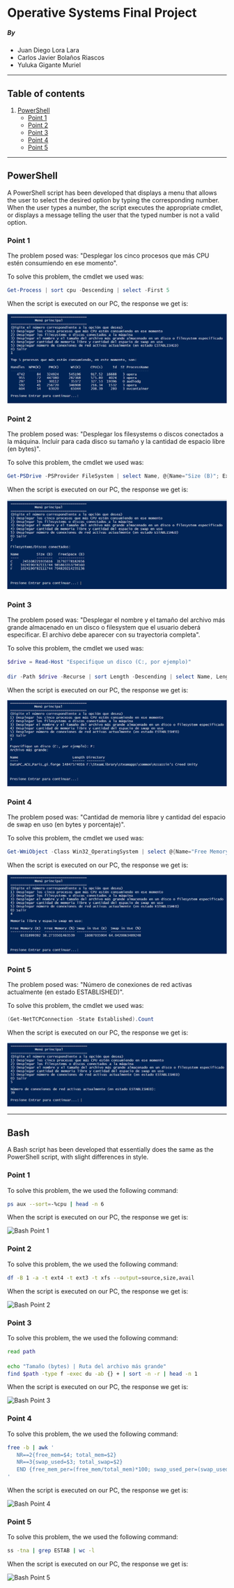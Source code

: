 # Operative Systems Final Project

##### By

- Juan Diego Lora Lara
- Carlos Javier Bolaños Riascos
- Yuluka Gigante Muriel

---

## Table of contents

1. [PowerShell](#powershell)
   - [Point 1](#point-1)
   - [Point 2](#point-2)
   - [Point 3](#point-3)
   - [Point 4](#point-4)
   - [Point 5](#point-5)

---

## PowerShell

A PowerShell script has been developed that displays a menu that allows the user to select the desired option by typing the corresponding number. When the user types a number, the script executes the appropriate cmdlet, or displays a message telling the user that the typed number is not a valid option.

### Point 1

The problem posed was: "Desplegar los cinco procesos que más CPU estén consumiendo en ese momento".

To solve this problem, the cmdlet we used was:

```powershell
Get-Process | sort cpu -Descending | select -First 5
```

When the script is executed on our PC, the response we get is:

![PowerShell Point 1](docs/point1_powershell.png)

### Point 2

The problem posed was: "Desplegar los filesystems o discos conectados a la máquina. Incluir para cada disco su tamaño y la cantidad de espacio libre (en bytes)".

To solve this problem, the cmdlet we used was:

```powershell
Get-PSDrive -PSProvider FileSystem | select Name, @{Name="Size (B)"; Expression={($_.Used + $_.Free)*1KB}}, @{Name="FreeSpace (B)"; Expression={($_.Free)*1KB}} | ft
```

When the script is executed on our PC, the response we get is:

![PowerShell Point 2](docs/point2_powershell.png)

### Point 3

The problem posed was: "Desplegar el nombre y el tamaño del archivo más grande almacenado en un disco o filesystem que el usuario deberá especificar. El archivo debe aparecer con su trayectoria completa".

To solve this problem, the cmdlet we used was:

```powershell
$drive = Read-Host "Especifique un disco (C:, por ejemplo)"

dir -Path $drive -Recurse | sort Length -Descending | select Name, Length, Directory -First 1 | ft
```

When the script is executed on our PC, the response we get is:

![PowerShell Point 3](docs/point3_powershell.png)

### Point 4

The problem posed was: "Cantidad de memoria libre y cantidad del espacio de swap en uso (en bytes y porcentaje)".

To solve this problem, the cmdlet we used was:

```powershell
Get-WmiObject -Class Win32_OperatingSystem | select @{Name="Free Memory (B)"; Expression={$_.FreePhysicalMemory * 1KB}}, @{Name="Free Memory (%)"; Expression={(($_.FreePhysicalMemory * 1KB) / ($_.TotalVisibleMemorySize * 1KB)) * 100}}, @{Name="Swap in Use (B)"; Expression={($_.TotalVirtualMemorySize - $_.FreeVirtualMemory) * 1KB}}, @{Name="Swap in Use (%)"; Expression={(($_.TotalVirtualMemorySize - $_.FreeVirtualMemory) * 1KB) / ($_.TotalVirtualMemorySize * 1KB) * 100}} | ft
```

When the script is executed on our PC, the response we get is:

![PowerShell Point 4](docs/point4_powershell.png)

### Point 5

The problem posed was: "Número de conexiones de red activas actualmente (en estado ESTABLISHED)".

To solve this problem, the cmdlet we used was:

```powershell
(Get-NetTCPConnection -State Established).Count
```

When the script is executed on our PC, the response we get is:

![PowerShell Point 5](docs/point5_powershell.png)

---

## Bash

A Bash script has been developed that essentially does the same as the PowerShell script, with slight differences in style.

### Point 1

To solve this problem, the we used the following command:

```bash
ps aux --sort=-%cpu | head -n 6
```

When the script is executed on our PC, the response we get is:

![Bash Point 1]()

### Point 2

To solve this problem, the we used the following command:

```bash
df -B 1 -a -t ext4 -t ext3 -t xfs --output=source,size,avail
```

When the script is executed on our PC, the response we get is:

![Bash Point 2]()

### Point 3

To solve this problem, the we used the following command:

```bash
read path

echo "Tamaño (bytes) | Ruta del archivo más grande"
find $path -type f -exec du -ab {} + | sort -n -r | head -n 1
```

When the script is executed on our PC, the response we get is:

![Bash Point 3]()

### Point 4

To solve this problem, the we used the following command:

```bash
free -b | awk '
   NR==2{free_mem=$4; total_mem=$2}
   NR==3{swap_used=$3; total_swap=$2}
   END {free_mem_per=(free_mem/total_mem)*100; swap_used_per=(swap_used/total_swap)*100; printf "Memoria libre: %d bytes (%.2f%%)\nEspacio de swap: %d (%.2f%%)\n", free_mem, free_mem_per, swap_used, swap_used_per}
'
```

When the script is executed on our PC, the response we get is:

![Bash Point 4]()

### Point 5

To solve this problem, the we used the following command:

```bash
ss -tna | grep ESTAB | wc -l
```

When the script is executed on our PC, the response we get is:

![Bash Point 5]()
